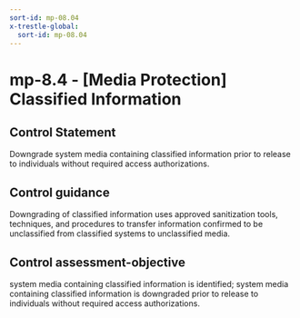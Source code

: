 ```yaml
---
sort-id: mp-08.04
x-trestle-global:
  sort-id: mp-08.04
---
```


# mp-8.4 - \[Media Protection\] Classified Information

## Control Statement

Downgrade system media containing classified information prior to release to individuals without required access authorizations.

## Control guidance

Downgrading of classified information uses approved sanitization tools, techniques, and procedures to transfer information confirmed to be unclassified from classified systems to unclassified media.

## Control assessment-objective

system media containing classified information is identified;
system media containing classified information is downgraded prior to release to individuals without required access authorizations.
